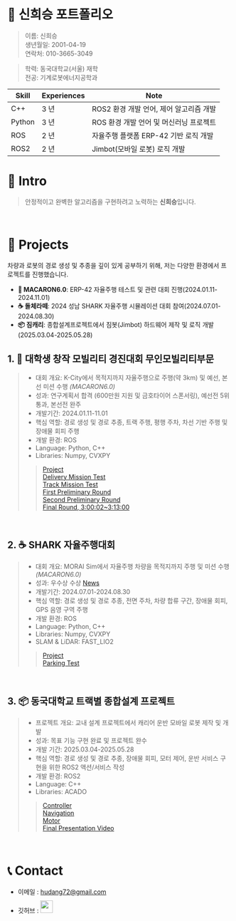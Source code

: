 # 📜 신희승 포트폴리오
> 이름: 신희승 <br>
> 생년월일: 2001-04-19<br>
> 연락처: 010-3665-3049<br>

> 학력: 동국대학교(서울) 재학<br>
> 전공: 기계로봇에너지공학과<br>

Skill        | Experiences | Note
-------------|-------------|-----------------------------------
C++          | 3 년        | ROS2 환경 개발 언어, 제어 알고리즘 개발
Python       | 3 년        | ROS 환경 개발 언어 및 머신러닝 프로젝트
ROS          | 2 년        | 자율주행 플랫폼 ERP-42 기반 로직 개발
ROS2         | 2 년        | Jimbot(모바일 로봇) 로직 개발

# 👋 Intro
> 안정적이고 완벽한 알고리즘을 구현하려고 노력하는 **신희승**입니다.

<br/>

# 📝 Projects
차량과 로봇의 경로 생성 및 추종을 깊이 있게 공부하기 위해, 저는 다양한 환경에서 프로젝트를 진행했습니다.
- **🚗 MACARON6.0**: ERP-42 자율주행 테스트 및 관련 대회 진행(2024.01.11-2024.11.01)
- **☕ 돌체라떼**: 2024 성남 SHARK 자율주행 시뮬레이션 대회 참여(2024.07.01-2024.08.30)
- **📦 짐캐리**: 종합설계프로젝트에서 짐봇(Jimbot) 하드웨어 제작 및 로직 개발(2025.03.04-2025.05.28)

## 1. 🚗 대학생 창작 모빌리티 경진대회 무인모빌리티부문
> - 대회 개요: K-City에서 목적지까지 자율주행으로 주행(약 3km) 및 예선, 본선 미션 수행 _(MACARON6.0)_
> - 성과: 연구계획서 합격 (600만원 지원 및 금호타이어 스폰서링), 예선전 5위 통과, 본선전 완주
> - 개발기간: 2024.01.11-11.01
> - 핵심 역할: 경로 생성 및 경로 추종, 트랙 주행, 평행 주차, 차선 기반 주행 및 장애물 회피 주행
> - 개발 환경: ROS
> - Language: Python, C++
> - Libraries: Numpy, CVXPY
>> [Project](https://github.com/tarkrop/erp42_planning_tracking)<br>
>> [Delivery Mission Test](https://drive.google.com/file/d/1SmOK9oXEkQVxyptGHSlc2sKIGF8F3_jd/view?usp=drive_link)<br>
>> [Track Mission Test](https://drive.google.com/file/d/1SyHSJFMND0QvOzVXnNkPpIDcBsp-RVz2/view?usp=drive_link)<br>
>> [First Preliminary Round](https://www.youtube.com/watch?v=BuifRXkDtxM)<br>
>> [Second Preliminary Round](https://www.youtube.com/watch?v=bsNJADrdTH0)<br>
>> [Final Round, 3:00:02~3:13:00](https://www.youtube.com/watch?v=dPtdy3fO3pk&t=16231s)

<br />

## 2. ☕ SHARK 자율주행대회
> - 대회 개요: MORAI Sim에서 자율주행 차량을 목적지까지 주행 및 미션 수행 _(MACARON6.0)_
> - 성과: 우수상 수상 [News](https://www.morai.ai/ko/post/%EB%AA%A8%EB%9D%BC%EC%9D%B4-%EB%94%94%EC%A7%80%ED%84%B8%ED%8A%B8%EC%9C%88-%EC%84%B1%EB%82%A8%EC%8B%9C-%EA%B8%B0%EB%B0%98-%EC%83%A4%ED%81%AC%EC%9E%90%EC%9C%A8%EC%A3%BC%ED%96%89%EB%8C%80%ED%9A%8C-%EC%84%B1%EB%A3%8C)
> - 개발기간: 2024.07.01-2024.08.30
> - 핵심 역할: 경로 생성 및 경로 추종, 전면 주차, 차량 합류 구간, 장애물 회피, GPS 음영 구역 주행 
> - 개발 환경: ROS
> - Language: Python, C++
> - Libraries: Numpy, CVXPY
> - SLAM & LiDAR: FAST_LIO2
>> [Project](https://github.com/tarkrop/Shark_MORAI_Simulator_for_AutonomousDriving.git)<br>
>> [Parking Test](https://drive.google.com/file/d/1KsHJxgvTh9SlpRItZNSRvf3LhdHBo52y/view?usp=drive_link)

<br />

## 3. 📦 동국대학교 트랙별 종합설계 프로젝트
> - 프로젝트 개요: 교내 설계 프로젝트에서 캐리어 운반 모바일 로봇 제작 및 개발
> - 성과: 목표 기능 구현 완료 및 프로젝트 완수
> - 개발 기간: 2025.03.04-2025.05.28
> - 핵심 역할: 경로 생성 및 경로 추종, 장애물 회피, 모터 제어, 운반 서비스 구현을 위한 ROS2 액션/서비스 작성
> - 개발 환경: ROS2
> - Language: C++
> - Libraries: ACADO
>> [Controller](https://github.com/tarkrop/jim_control)<br>
>> [Navigation](https://github.com/tarkrop/jimbot_navigation)<br>
>> [Motor](https://github.com/tarkrop/jimbot_node)<br>
>> [Final Presentation Video](https://youtu.be/lq19V-eIPYQ?si=oj2hGvtNKPG_Vh7t)

<br />

# 📞 Contact

- 이메일 : hudang72@gmail.com
- 깃허브 : <a href="https://github.com/tarkrop">
  <img src="https://user-images.githubusercontent.com/68724828/185908612-22f4d219-78a7-4de7-bb02-deecaa63bffa.png" height="28px" style="margin-top: 10px" />
  </a>
